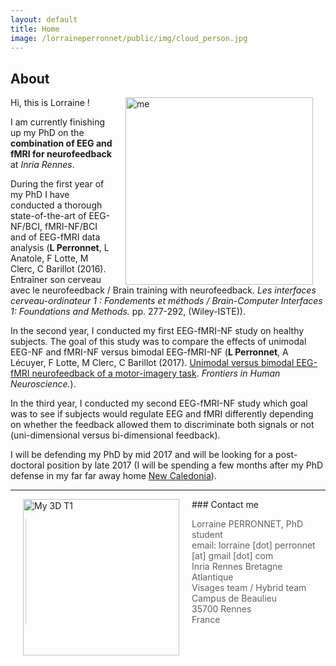 ```yaml
---
layout: default
title: Home
image: /lorraineperronnet/public/img/cloud_person.jpg
---
```


## About

<img src="/lorraineperronnet/public/img/low_small.jpg" style="width:300px;float:right;margin:0 20px 0 20px" alt="me" />
<p> Hi, this is Lorraine !</p> <p>I am currently finishing up my PhD on the <strong>combination of EEG and fMRI for neurofeedback</strong> at <em>Inria Rennes</em>.</p> 

During the first year of my PhD I have conducted a thorough state-of-the-art of EEG-NF/BCI, fMRI-NF/BCI and of EEG-fMRI data analysis (**L Perronnet**, L Anatole, F Lotte, M Clerc, C Barillot (2016). Entraîner son cerveau avec le neurofeedback / Brain training with neurofeedback. *Les interfaces cerveau-ordinateur 1 : Fondements et méthods / Brain-Computer Interfaces 1: Foundations and Methods.* pp. 277-292, (Wiley-ISTE)).

In the second year, I conducted my first EEG-fMRI-NF study on healthy subjects. The goal of this study was to compare the effects of unimodal EEG-NF and fMRI-NF versus bimodal EEG-fMRI-NF (**L Perronnet**, A Lécuyer, F Lotte, M Clerc, C Barillot (2017).  [Unimodal versus bimodal EEG-fMRI neurofeedback of a motor-imagery task](http://journal.frontiersin.org/article/10.3389/fnhum.2017.00193/full). *Frontiers in Human Neuroscience.*).

In the third year, I conducted my second EEG-fMRI-NF study which goal was to see if subjects would regulate EEG and fMRI differently depending on whether the feedback allowed them to discriminate both signals or not (uni-dimensional versus bi-dimensional feedback).

I will be defending my PhD by mid 2017 and will be looking for a post-doctoral position by late 2017 (I will be spending a few months after my PhD defense in my far far away home [New Caledonia](https://en.wikipedia.org/wiki/New_Caledonia)).

---

<img src="/lorraineperronnet/public/img/my3DT1.PNG" style="width:250px;float:left;margin:0 20px 20px" alt="My 3D T1" />
### Contact me

<blockquote> Lorraine PERRONNET, PhD student <br/> email: lorraine [dot] perronnet [at] gmail [dot] com <br/>Inria Rennes Bretagne Atlantique<br/>Visages team / Hybrid team<br/>Campus de Beaulieu<br/>35700 Rennes<br/>France </blockquote> 
